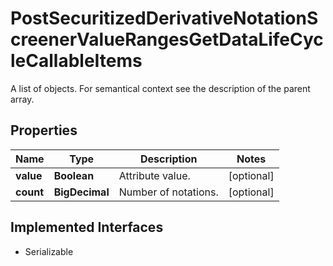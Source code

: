 

# PostSecuritizedDerivativeNotationScreenerValueRangesGetDataLifeCycleCallableItems

A list of objects. For semantical context see the description of the parent array.

## Properties

Name | Type | Description | Notes
------------ | ------------- | ------------- | -------------
**value** | **Boolean** | Attribute value. |  [optional]
**count** | **BigDecimal** | Number of notations. |  [optional]


## Implemented Interfaces

* Serializable


